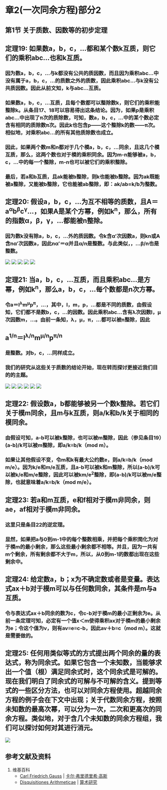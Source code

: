 # 章2(一次同余方程)部分2

## 第1节 关于质数、因数等的初步定理

## 定理19: 如果数a，b，c，…都和某个数k互质，则它们的乘积abc…也和k互质。 
### 因为数a，b，c，…与k都没有公共的质因数，而且因为乘积abc…中没有属于a，b，c，…的质数之外的质数，因此乘积abc…与k没有公共质因数。因此从前文知，k与abc…互质。
### 如果数a，b，c，…互质，且每个数都可以整除数k，则它们的乘积能整除k。从条目17、18可以容易得出这条结论。因为，如果p是乘积abc…中出现了π次的质除数，可知，数a，b，c，…中的某个数必定含有相同的质除数π次。因此k也包含p——这个整除k的数——π次。相似地，对乘积abc…的所有其他质除数也成立。
### 因此，如果两个数m和n都对于几个模a，b，c，…同余，且这几个模互质，那么，这两个数也对于模的乘积同余。因为m-n能够被a，b，c，…中的每一个整除，m-n也可以被它们的乘积整除。
### 最后，若a和b互质，且ak能被b整除，则k也能被b整除。因为ak既能被a整除，又能被b整除，它也能被ab整除，即：ak/ab=k/b为整数。

## 定理20: 假设a，b，c，…为互不相等的质数，且A＝a<sup>α</sup>b<sup>β</sup>c<sup>γ</sup>…，如果A是某个方幂，例如k<sup>n</sup>，那么，所有的指数α，β，γ，…都能被n整除。
### 因为数k没有除a，b，c，…外的质因数。令k含α′次因数a，则kn或A含nα′次因数a，因此nα′＝α并且α/n是整数。与此类似，，…β/n也是整数。
![](/images/数论/高斯的算术研究中典型的推演实验/章2部分2/20-1.jpg)
![](/images/数论/高斯的算术研究中典型的推演实验/章2部分2/20-2.jpg)
![](/images/数论/高斯的算术研究中典型的推演实验/章2部分2/20-3.jpg)
![](/images/数论/高斯的算术研究中典型的推演实验/章2部分2/20-4.jpg)
![](/images/数论/高斯的算术研究中典型的推演实验/章2部分2/20-5.jpg)

## 定理21: 当a，b，c，…互质，而且乘积abc…是方幂，例如k<sup>n</sup>，那么a，b，c，…每个数都是n次方幂。
### 令a＝l<sup>λ</sup>m<sup>μ</sup>p<sup>π</sup>，…，其中，l，m，p，…都是不同的质数，由假设知，它们都不是数b，c，…的因数。因此乘积abc…含有λ次因数l，μ次因数m，…。由前一条知，λ，μ，π，…都可以被n整除，因此
## a<sup>1/n</sup>＝l<sup>λ/n</sup>m<sup>μ/n</sup>p<sup>π/n</sup>
### 是整数。对b，c，…同样成立。
### 我们的研究从这些关于质数的结论开始，现在转而探讨更接近我们目的的主题。
![](/images/数论/高斯的算术研究中典型的推演实验/章2部分2/21-1.jpg)
![](/images/数论/高斯的算术研究中典型的推演实验/章2部分2/21-2.jpg)
![](/images/数论/高斯的算术研究中典型的推演实验/章2部分2/21-3.jpg)
![](/images/数论/高斯的算术研究中典型的推演实验/章2部分2/21-4.jpg)
![](/images/数论/高斯的算术研究中典型的推演实验/章2部分2/21-5.jpg)
![](/images/数论/高斯的算术研究中典型的推演实验/章2部分2/21-6.jpg)

## 定理22: 假设数a，b都能够被另一个数k整除。若它们关于模m同余，且m与k互质，则a/k和b/k关于相同的模同余。 
### 由假设可知，a-b可以被k整除，也可以被m整除，因此（参见条目19）(a-b)/k可以被m整除，即a/k≡b/k（mod m）。 
### 如果让其他假设不变，令m和k有最大公约数e，则a/k≡b/k（mod m/e）。因为k/e和m/e互质，且a-b可以被k和m整除，所以(a-b)/k可以被k/e和m/e整除，因此可以被km/e<sup>2</sup>整除，即(a-b)/k可以被m/e整除，也就意味着a/k≡b/k（mod m/e）。

## 定理23: 若a和m互质，e和f相对于模m非同余，则ae，af相对于模m非同余。
### 这里只是条目22的逆定理。
### 显然，如果把a与0到m-1中的每个整数相乘，并把每个乘积简化为对于模m的最小剩余，那么这些最小剩余都不相等。并且，因为一共有m个剩余，所有剩余都不大于m，所以，从0到m-1的数都出现在这些剩余中。

## 定理24: 给定数a，b；x为不确定数或者是变量。表达式ax＋b对于模m可以与任何数同余，其条件是m与a互质。 
### 令与表达式ax＋b同余的数为c，令c-b对于模m的最小正剩余为e。从前一条定理可知，必定有一个值x＜m使得乘积ax对于模m的最小剩余为e；令这个值为v，则有av≡e≡c-b，因此av＋b≡c（mod m）。这就是需要做的。

## 定理25: 任何用类似等式的方式提出两个同余的量的表达式，称为同余式。如果它包含一个未知数，当能够求出一个值（根）满足同余式时，这个同余式是可解的。现在我们明白了同余式的可解与不可解的含义。提到等式的一些区分方法，也可以对同余方程使用。超越同余方程的例子会在下文中出现；关于代数同余方程，按照未知数的最高次幂，可以分为一次，二次和更高次的同余方程。类似地，对于含几个未知数的同余方程组，我们可以探讨如何对其进行消元。

![](/images/数论/高斯的算术研究中典型的推演实验/章2部分2/1a1.jpg)

## 参考文献及资料

1. 维基百科
	- [Carl Friedrich Gauss](https://en.wikipedia.org/wiki/Carl_Friedrich_Gauss) | [卡尔·弗里德里希·高斯](https://zh.wikipedia.org/wiki/%E5%8D%A1%E7%88%BE%C2%B7%E5%BC%97%E9%87%8C%E5%BE%B7%E9%87%8C%E5%B8%8C%C2%B7%E9%AB%98%E6%96%AF) 
	- [Disquisitiones Arithmeticae](https://en.wikipedia.org/wiki/Disquisitiones_Arithmeticae) | [算术研究](https://zh.wikipedia.org/wiki/算术研究) 




